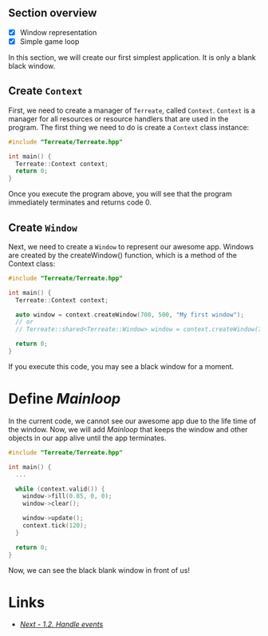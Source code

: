 ## Section overview
- [x] Window representation
- [x] Simple game loop

In this section, we will create our first simplest application. It is only a blank black window.

## Create `Context`
First, we need to create a manager of `Terreate`, called `Context`. `Context` is a manager for all resources or resource handlers that are used in the program. The first thing we need to do is create a `Context` class instance:
```cpp
#include "Terreate/Terreate.hpp"

int main() {
  Terreate::Context context;
  return 0;
}
```
Once you execute the program above, you will see that the program immediately terminates and returns code 0.

## Create `Window`
Next, we need to create a `Window` to represent our awesome app. Windows are created by the createWindow() function, which is a method of the Context class:
```cpp
#include "Terreate/Terreate.hpp"

int main() {
  Terreate::Context context;

  auto window = context.createWindow(700, 500, "My first window");
  // or
  // Terreate::shared<Terreate::Window> window = context.createWindow(700, 500, "My first window");

  return 0;
}
```
If you execute this code, you may see a black window for a moment.

# Define *Mainloop*
In the current code, we cannot see our awesome app due to the life time of the window. Now, we will add *Mainloop* that keeps the window and other objects in our app alive until the app terminates.
```cpp
#include "Terreate/Terreate.hpp"

int main() {
  ...

  while (context.valid()) {
    window->fill(0.85, 0, 0);
    window->clear();

    window->update();
    context.tick(120);
  }

  return 0;
}
```
Now, we can see the black blank window in front of us!

# Links
- [*Next - 1.2. Handle events*](./events.md)

